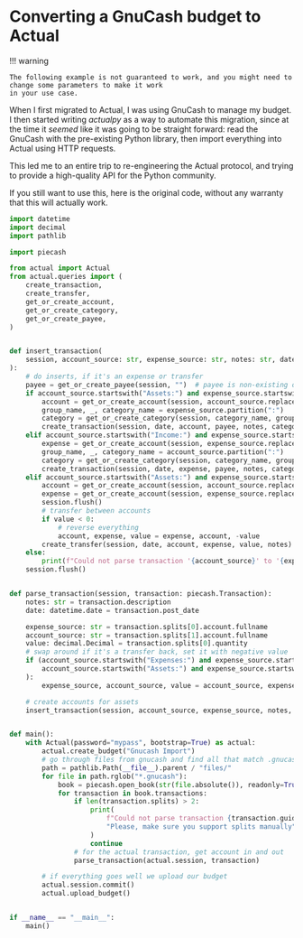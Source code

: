# Converting a GnuCash budget to Actual

!!! warning

    The following example is not guaranteed to work, and you might need to change some parameters to make it work
    in your use case.

When I first migrated to Actual, I was using GnuCash to manage my budget. I then started writing _actualpy_
as a way to automate this migration, since at the time it _seemed_ like it was going to be straight forward:
read the GnuCash with the pre-existing Python library, then import everything into Actual using HTTP requests.

This led me to an entire trip to re-engineering the Actual protocol, and trying to provide a high-quality API for
the Python community.

If you still want to use this, here is the original code, without any warranty that this will actually work.

```python
import datetime
import decimal
import pathlib

import piecash

from actual import Actual
from actual.queries import (
    create_transaction,
    create_transfer,
    get_or_create_account,
    get_or_create_category,
    get_or_create_payee,
)


def insert_transaction(
    session, account_source: str, expense_source: str, notes: str, date: datetime.date, value: decimal.Decimal
):
    # do inserts, if it's an expense or transfer
    payee = get_or_create_payee(session, "")  # payee is non-existing on gnucash
    if account_source.startswith("Assets:") and expense_source.startswith("Expenses:"):
        account = get_or_create_account(session, account_source.replace("Assets:", ""))
        group_name, _, category_name = expense_source.partition(":")
        category = get_or_create_category(session, category_name, group_name)
        create_transaction(session, date, account, payee, notes, category, -value)
    elif account_source.startswith("Income:") and expense_source.startswith("Assets:"):
        expense = get_or_create_account(session, expense_source.replace("Assets:", ""))
        group_name, _, category_name = account_source.partition(":")
        category = get_or_create_category(session, category_name, group_name)
        create_transaction(session, date, expense, payee, notes, category, value)
    elif account_source.startswith("Assets:") and expense_source.startswith("Assets:"):
        account = get_or_create_account(session, account_source.replace("Assets:", ""))
        expense = get_or_create_account(session, expense_source.replace("Assets:", ""))
        session.flush()
        # transfer between accounts
        if value < 0:
            # reverse everything
            account, expense, value = expense, account, -value
        create_transfer(session, date, account, expense, value, notes)
    else:
        print(f"Could not parse transaction '{account_source}' to '{expense_source}', '{notes}', {value}")
    session.flush()


def parse_transaction(session, transaction: piecash.Transaction):
    notes: str = transaction.description
    date: datetime.date = transaction.post_date

    expense_source: str = transaction.splits[0].account.fullname
    account_source: str = transaction.splits[1].account.fullname
    value: decimal.Decimal = transaction.splits[0].quantity
    # swap around if it's a transfer back, set it with negative value
    if (account_source.startswith("Expenses:") and expense_source.startswith("Assets:")) or (
        account_source.startswith("Assets:") and expense_source.startswith("Income:")
    ):
        expense_source, account_source, value = account_source, expense_source, -value

    # create accounts for assets
    insert_transaction(session, account_source, expense_source, notes, date, value)


def main():
    with Actual(password="mypass", bootstrap=True) as actual:
        actual.create_budget("Gnucash Import")
        # go through files from gnucash and find all that match .gnucash extension
        path = pathlib.Path(__file__).parent / "files/"
        for file in path.rglob("*.gnucash"):
            book = piecash.open_book(str(file.absolute()), readonly=True)
            for transaction in book.transactions:
                if len(transaction.splits) > 2:
                    print(
                        f"Could not parse transaction {transaction.guid}. "
                        "Please, make sure you support splits manually"
                    )
                    continue
                # for the actual transaction, get account in and out
                parse_transaction(actual.session, transaction)

        # if everything goes well we upload our budget
        actual.session.commit()
        actual.upload_budget()


if __name__ == "__main__":
    main()
```
